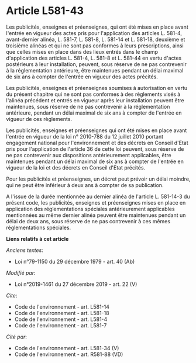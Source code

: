 # Article L581-43

Les publicités, enseignes et préenseignes, qui ont été mises en place avant l'entrée en vigueur des actes pris pour
l'application des articles L. 581-4, avant-dernier alinéa, L. 581-7, L. 581-8, L. 581-14 et L. 581-18, deuxième et troisième
alinéas et qui ne sont pas conformes à leurs prescriptions, ainsi que celles mises en place dans des lieux entrés dans le
champ d'application des articles L. 581-4, L. 581-8 et L. 581-44 en vertu d'actes postérieurs à leur installation, peuvent,
sous réserve de ne pas contrevenir à la réglementation antérieure, être maintenues pendant un délai maximal de six ans à
compter de l'entrée en vigueur des actes précités.

Les publicités, enseignes et préenseignes soumises à autorisation en vertu du présent chapitre qui ne sont pas conformes à
des règlements visés à l'alinéa précédent et entrés en vigueur après leur installation peuvent être maintenues, sous réserve
de ne pas contrevenir à la réglementation antérieure, pendant un délai maximal de six ans à compter de l'entrée en vigueur de
ces règlements.

Les publicités, enseignes et préenseignes qui ont été mises en place avant l'entrée en vigueur de la loi n° 2010-788 du 12
juillet 2010 portant engagement national pour l'environnement et des décrets en Conseil d'Etat pris pour l'application de
l'article 36 de cette loi peuvent, sous réserve de ne pas contrevenir aux dispositions antérieurement applicables, être
maintenues pendant un délai maximal de six ans à compter de l'entrée en vigueur de la loi et des décrets en Conseil d'Etat
précités.

Pour les publicités et préenseignes, un décret peut prévoir un délai moindre, qui ne peut être inférieur à deux ans à compter
de sa publication.

A l'issue de la durée mentionnée au dernier alinéa de l'article L. 581-14-3 du présent code, les publicités, enseignes et
préenseignes mises en place en application des réglementations spéciales antérieurement applicables mentionnées au même
dernier alinéa peuvent être maintenues pendant un délai de deux ans, sous réserve de ne pas contrevenir à ces mêmes
réglementations spéciales.

**Liens relatifs à cet article**

_Anciens textes_:

  - Loi n°79-1150 du 29 décembre 1979 - art. 40 (Ab)

_Modifié par_:

  - Loi n°2019-1461 du 27 décembre 2019 - art. 22 (V)

_Cite_:

  - Code de l'environnement - art. L581-14
  - Code de l'environnement - art. L581-18
  - Code de l'environnement - art. L581-4
  - Code de l'environnement - art. L581-7

_Cité par_:

  - Code de l'environnement - art. L581-34 (V)
  - Code de l'environnement - art. R581-88 (VD)
